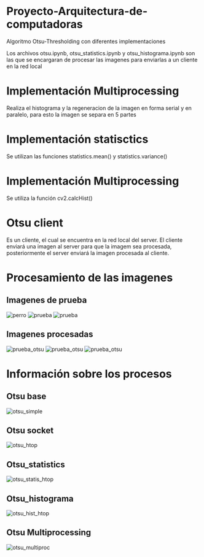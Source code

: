 # Proyecto-Arquitectura-de-computadoras
Algoritmo Otsu-Thresholding con diferentes implementaciones

Los archivos otsu.ipynb, otsu_statistics.ipynb y otsu_histograma.ipynb son las que se encargaran de procesar las imagenes para enviarlas a un cliente en la red local

# Implementación Multiprocessing
Realiza el histograma y la regeneracion de la imagen en forma serial y en paralelo, para esto la imagen se separa en 5 partes

# Implementación statisctics
Se utilizan las funciones statistics.mean() y statistics.variance()

# Implementación Multiprocessing
Se utiliza la función cv2.calcHist()

# Otsu client
Es un cliente, el cual se encuentra en la red local del server. El cliente enviará una imagen al server para que la imagem sea procesada, posteriormente el server enviará la imagen procesada al cliente.

# Procesamiento de las imagenes

## Imagenes de prueba
![perro](https://user-images.githubusercontent.com/102978460/177020563-e91fa346-8126-4cbc-9927-727e5c71167f.jpg)
![prueba](https://user-images.githubusercontent.com/102978460/177020585-feaf82f1-791a-43df-a6fc-6812957eea17.jpg)
![prueba](https://user-images.githubusercontent.com/102978460/177020568-f8986ef8-7fe0-410c-b319-e6f3a573691d.jpg)

## Imagenes procesadas
![prueba_otsu](https://user-images.githubusercontent.com/102978460/177020604-b615864b-a0b2-4ebd-be4c-7385f821e296.jpg)
![prueba_otsu](https://user-images.githubusercontent.com/102978460/177020593-c179fbe9-4946-4cb2-8aac-3cddd4669c15.jpg)
![prueba_otsu](https://user-images.githubusercontent.com/102978460/177020618-0bed903a-f01f-4e3f-8caa-f36eb5f054c4.jpg)

# Información sobre los procesos
## Otsu base
![otsu_simple](https://user-images.githubusercontent.com/102978460/177023180-080199be-f483-41ad-8c1c-a9d03c6f5fd4.jpg)
## Otsu socket
![otsu_htop](https://user-images.githubusercontent.com/102978460/177022680-370b772c-886b-4990-b93b-788048ff4b31.jpg)
## Otsu_statistics
![otsu_statis_htop](https://user-images.githubusercontent.com/102978460/177022788-f2424ed3-fcbf-4c18-b59c-cc30b2f54f32.jpg)
## Otsu_histograma
![otsu_hist_htop](https://user-images.githubusercontent.com/102978460/177022889-015b43ad-0502-4f17-a452-134fe6e52ba9.jpeg)
## Otsu Multiprocessing
![otsu_multiproc](https://user-images.githubusercontent.com/102978460/177023440-97030515-69de-4143-9f53-cb0e957bca25.jpg)
